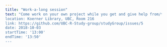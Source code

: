 ```yaml
---
title: "Work-a-long session"
text: "Come work on your own project while you get and give help from/to your peers! All levels of R users welcome! 
location: Koerner Library, UBC, Room 216
link: https://github.com/UBC-R-Study-group/studyGroup/issues/5
date: 2018-10-03
startTime: '13:00'
endTime: '13:50'
---
```

